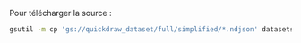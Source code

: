 Pour télécharger la source :

```bash
gsutil -m cp 'gs://quickdraw_dataset/full/simplified/*.ndjson' datasets/ 
```